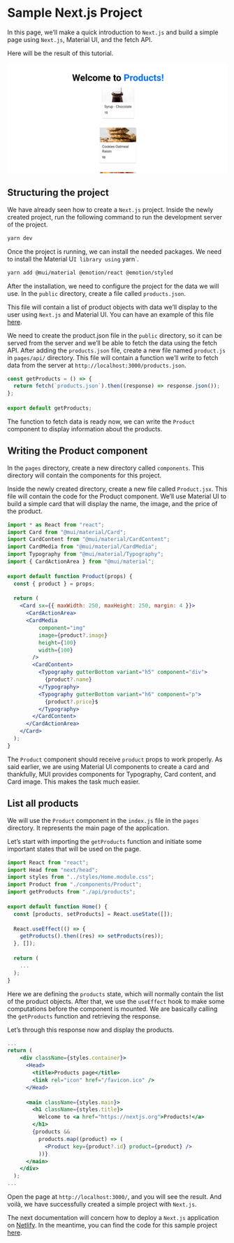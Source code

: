 # Sample Next.js Project

In this page, we’ll make a quick introduction to `Next.js` and build a simple page using `Next.js`, Material UI, and the fetch API.

Here will be the result of this tutorial.

![Home page of the Next.js project](<../../.gitbook/assets/Screenshot 2022-08-15 at 22-41-56 Products page.png>)

## Structuring the project

We have already seen how to create a `Next.js` project. Inside the newly created project, run the following command to run the development server of the project.

```bash
yarn dev
```

Once the project is running, we can install the needed packages. We need to install the Material U`I library using` yarn\`.

```bash
yarn add @mui/material @emotion/react @emotion/styled
```

After the installation, we need to configure the project for the data we will use. In the `public` directory, create a file called `products.json`.

This file will contain a list of product objects with data we’ll display to the user using `Next.js` and Material UI. You can have an example of this file [here](https://github.com/app-generator/sample-next-js-getting-started/blob/main/public/products.json).

We need to create the product.json file in the `public` directory, so it can be served from the server and we’ll be able to fetch the data using the fetch API. After adding the `products.json` file, create a new file named `product.js` in `pages/api/` directory. This file will contain a function we’ll write to fetch data from the server at `http://localhost:3000/products.json`.

```jsx
const getProducts = () => {
  return fetch(`products.json`).then((response) => response.json());
};

export default getProducts;
```

The function to fetch data is ready now, we can write the `Product` component to display information about the products.

## Writing the Product component

In the `pages` directory, create a new directory called `components`. This directory will contain the components for this project.

Inside the newly created directory, create a new file called `Product.jsx`. This file will contain the code for the Product component. We’ll use Material UI to build a simple card that will display the name, the image, and the price of the product.

```jsx
import * as React from "react";
import Card from "@mui/material/Card";
import CardContent from "@mui/material/CardContent";
import CardMedia from "@mui/material/CardMedia";
import Typography from "@mui/material/Typography";
import { CardActionArea } from "@mui/material";

export default function Product(props) {
  const { product } = props;

  return (
    <Card sx={{ maxWidth: 250, maxHeight: 250, margin: 4 }}>
      <CardActionArea>
      <CardMedia
          component="img"
          image={product?.image}
          height={100}
          width={100}
        />
        <CardContent>
          <Typography gutterBottom variant="h5" component="div">
            {product?.name}
          </Typography>
          <Typography gutterBottom variant="h6" component="p">
            {product?.price}$
          </Typography>
        </CardContent>
      </CardActionArea>
    </Card>
  );
}
```

The `Product` component should receive `product` props to work properly. As said earlier, we are using Material UI components to create a card and thankfully, MUI provides components for Typography, Card content, and Card image. This makes the task much easier.

## List all products

We will use the `Product` component in the `index.js` file in the `pages` directory. It represents the main page of the application.

Let’s start with importing the `getProducts` function and initiate some important states that will be used on the page.

```jsx
import React from "react";
import Head from "next/head";
import styles from "../styles/Home.module.css";
import Product from "./components/Product";
import getProducts from "./api/products";

export default function Home() {
  const [products, setProducts] = React.useState([]);

  React.useEffect(() => {
    getProducts().then((res) => setProducts(res));
  }, []);

  return (
    ...
  );
}
```

Here we are defining the `products` state, which will normally contain the list of the product objects. After that, we use the `useEffect` hook to make some computations before the component is mounted. We are basically calling the `getProducts` function and retrieving the response.

Let’s through this response now and display the products.

```jsx
...
return (
    <div className={styles.container}>
      <Head>
        <title>Products page</title>
        <link rel="icon" href="/favicon.ico" />
      </Head>

      <main className={styles.main}>
        <h1 className={styles.title}>
          Welcome to <a href="https://nextjs.org">Products!</a>
        </h1>
        {products &&
          products.map((product) => (
            <Product key={product?.id} product={product} />
          ))}
      </main>
    </div>
  );
...
```

Open the page at `http://localhost:3000/`, and you will see the result. And voilà, we have successfully created a simple project with `Next.js`.

The next documentation will concern how to deploy a `Next.js` application on [Netlify](https://netlify.com/). In the meantime, you can find the code for this sample project [here](https://github.com/app-generator/sample-next-js-getting-started).
